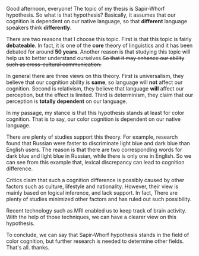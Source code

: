 Good afternoon, everyone!  The topic of my thesis is Sapir-Whorf hypothesis. So what is that hypothesis? Basically, it assumes that our cognition is dependent on our native language, so that **different** language speakers think **differently**.

There are two reasons that I choose     this topic. First is that this topic is fairly **debateable**. In fact, it is one of the **core** theory of linguistics and it has been debated for around **50 years**. Another reason is that studying this topic will help us to better understand ourselves.~~So that it may enhance our ability such as cross-cultural communication.~~

In general there are three views on this theory. First is universalism, they believe that our cognition ability is **same**, so language will **not** affect our cognition. Second is relativism, they believe that language **will** affect our perception, but the effect is limited. Third is determinism, they claim that our perception is **totally dependent** on our language. 

In my passage, my stance is that this hypothesis stands at least for color cognition. That is to say, our color cognition is dependent on our native language. 

There are plenty of studies support this theory. For example, research found that Russian were faster to discriminate light blue and dark blue than English users. The reason is that there are two corresponding words for dark blue and light blue in Russian, while there is only one in English. So we can see from this example that, lexical discrepancy can lead to cognition difference. 

Critics claim that such a cognition difference is possibly caused by other factors such as culture, lifestyle and nationality. However, their view is mainly based on logical inference, and lack support. In fact, There are plenty of studies minimized other factors and has ruled out such possibility.

Recent technology such as MRI enabled us to keep track of brain activity. With the help of those techniques, we can have a clearer view on this hypothesis. 

To conclude, we can say that Sapir-Whorf hypothesis stands in the field of color cognition, but further research is needed to determine other fields. That's all. thanks.
